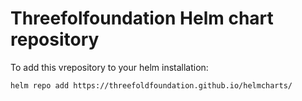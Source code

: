# Threefolfoundation Helm chart repository

To add this vrepository to your helm installation:

```sh
helm repo add https://threefoldfoundation.github.io/helmcharts/
```
